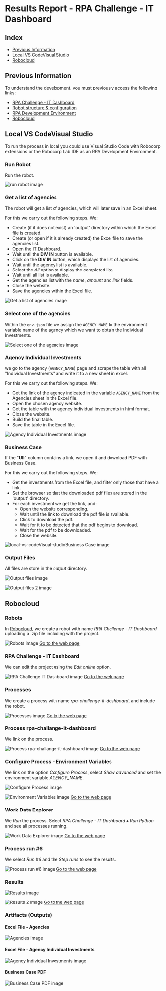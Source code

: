 # Results Report - RPA Challenge - IT Dashboard

## Index
- [Previous Information](#previous-information)
- [Local VS CodeVisual Studio](#local-vs-codeVisual-studio)
- [Robocloud](#robocloud)

## Previous Information
To understand the development, you must previously access the following links:
- [RPA Challenge - IT Dashboard](https://thoughtfulautomation.notion.site/RPA-Challenge-IT-Dashboard-ec59bc2659e64323a7af99fcd4d24c21)
- [Robot structure & configuration](https://robocorp.com/docs/setup/robot-structure)
- [RPA Development Environment](https://robocorp.com/docs/setup/development-environment)
- [Robocloud](https://cloud.robocorp.com/)

## Local VS CodeVisual Studio
To run the process in local you could use Visual Studio Code with Robocorp extensions or the Robocorp Lab IDE as an RPA Development Environment.

### Run Robot
Run the robot.

![run robot image](readmepicks/00-run-robot.png)

### Get a list of agencies
The robot will get a list of agencies, which will later save in an Excel sheet.

For this we carry out the following steps. We:

- Create (if it does not exist) an 'output' directory within which the Excel file is created.
- Create (or open if it is already created) the Excel file to save the agencies list.
- Open the [IT Dashboard](https://itdashboard.gov/).
- Wait until the __DIV IN__ button is available.
- Click on the __DIV IN__ button, which displays the list of agencies.
- Wait until the agency list is available.
- Select the _All_ option to display the completed list.
- Wait until all list is available.
- Get the agencies list with the _name_, _amount_ and _link_ fields.
- Close the website.
- Save the agencies within the Excel file.

![Get a list of agencies image](readmepicks/01-get-a-list-of-agencies.png)

### Select one of the agencies
Within the `env.json` file we assign the `AGENCY_NAME` to the environment variable name of the agency which we want to obtain the Individual Investments.

![Select one of the agencies image](readmepicks/02-select-one-of-the-agencies.png)

### Agency Individual Investments
we go to the agency (`AGENCY_NAME`) page and scrape the table with all "Individual Investments" and write it to a new sheet in excel. 

For this we carry out the following steps. We:

- Get the link of the agency indicated in the variable `AGENCY_NAME` from the Agencies sheet in the Excel file.
- Open the chosen agency website.
- Get the table with the agency individual investments in html format.
- Close the website.
- Build the final table.
- Save the table in the Excel file.

![Agency Individual Investments image](readmepicks/03-agency-individual-investments.png)

### Business Case
If the "**UII**" column contains a link, we open it and download PDF with Business Case.

For this we carry out the following steps. We:

- Get the investments from the Excel file, and filter only those that have a link.
- Set the browser so that the downloaded pdf files are stored in the 'output' directory.
- For each investment we get the link, and:
  - Open the website corresponding.
  - Wait until the link to download the pdf file is available.
  - Click to download the pdf.
  - Wait for it to be detected that the pdf begins to download.
  - Wait for the pdf to be downloaded.
  - Close the website.

![local-vs-codeVisual-studioBusiness Case image](readmepicks/04-business-case.png)

### Output Files
All files are store in the _output_ directory.

![Output files image](readmepicks/05-output-files.png)

![Output files 2 image](readmepicks/05-output-files-2.png)


## Robocloud

### Robots

In [Robocloud](https://cloud.robocorp.com/), we create a robot with name _RPA Challenge - IT Dashboard_ uploading a .zip file including with the project.

![Robots image](readmepicks/06-robots.png)
[Go to the web page](https://cloud.robocorp.com/thefunctionaryfxi1h/luisjimenez/robots/12268)

### RPA Challenge - IT Dashboard
We can edit the project using the _Edit online_ option.

![RPA Challenge IT Dashboard image](readmepicks/07-rpa-challenge---it-dashboard.png)
[Go to the web page](https://cloud.robocorp.com/thefunctionaryfxi1h/luisjimenez/robots/12268/edit)

### Processes
We create a process with name _rpa-challenge-it-dashboard_, and include the robot.

![Processes image](readmepicks/08-processes.png)
[Go to the web page](https://cloud.robocorp.com/thefunctionaryfxi1h/luisjimenez/processes)

### Process rpa-challange-it-dashboard

We link on the process.

![Process rpa-challange-it-dashboard image](readmepicks/09-process-rpa-challange-it-dashboard.png)
[Go to the web page](https://cloud.robocorp.com/thefunctionaryfxi1h/luisjimenez/processes/88ad44ae-3fc1-4d3d-ab1c-b87d77c35e85)

### Configure Process - Environment Variables

We link on the option _Configure Process_, select _Show advanced_ and set the environment variable *AGENCY_NAME*.

![Configure Process image](readmepicks/10-configure-process.png)

![Environment Variables image](readmepicks/11-environment-variables.png)
[Go to the web page](https://cloud.robocorp.com/thefunctionaryfxi1h/luisjimenez/processes/88ad44ae-3fc1-4d3d-ab1c-b87d77c35e85#configure)


### Work Data Explorer

We _Run_ the process. Select _RPA Challenge - IT Dashboard ▸ Run Python_ and see all processes running.

![Work Data Explorer image](readmepicks/12-work-data-explorer.png)
[Go to the web page](https://cloud.robocorp.com/thefunctionaryfxi1h/luisjimenez/processes/88ad44ae-3fc1-4d3d-ab1c-b87d77c35e85?explorer=eyJzY29wZSI6InByb2Nlc3MiLCJwSWQiOiI4OGFkNDRhZS0zZmMxLTRkM2QtYWIxYy1iODdkNzdjMzVlODUiLCJmaWx0ZXJzIjp7ImMwMjAxNjgwLWMyMzMtNGMyZS05NmQ4LWIyNzU4ZjVjMmEwMCI6WyJOIiwiUCIsIkkiLCJGIiwiQyJdfX0%3D)

### Process run #6

We select _Run #6_ and the _Step runs_ to see the results.

![Process run #6 image](readmepicks/13-process-run-6.png)
[Go to the web page](https://cloud.robocorp.com/thefunctionaryfxi1h/luisjimenez/processes/88ad44ae-3fc1-4d3d-ab1c-b87d77c35e85/runs/30695b33-a3a2-4562-a0cc-effbeb2c3f5e)

### Results
![Results image](readmepicks/14-results.png)

![Results 2 image](readmepicks/15-results-2.png)
[Go to the web page](https://cloud.robocorp.com/thefunctionaryfxi1h/luisjimenez/processes/88ad44ae-3fc1-4d3d-ab1c-b87d77c35e85/runs/30695b33-a3a2-4562-a0cc-effbeb2c3f5e/stepRuns/0438de83-0e34-41f9-8ea8-c7b6e38d6d2f)

### Artifacts (Outputs)

#### Excel File - Agencies

![Agencies image](readmepicks/16-excel-file---agencies.png)

#### Excel File - Agency Individual Investments

![Agency Individual Investments image](readmepicks/17-excel-file---egency-individual-investments.png)

#### Business Case PDF

![Business Case PDF image](readmepicks/18-business-case-pdf.png)